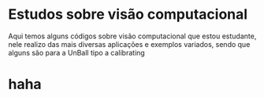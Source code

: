 # Estudos sobre visão computacional

Aqui temos alguns códigos sobre visão computacional que estou estudante, nele realizo das mais diversas aplicações e exemplos variados, sendo que alguns são para a UnBall tipo a calibrating

# haha